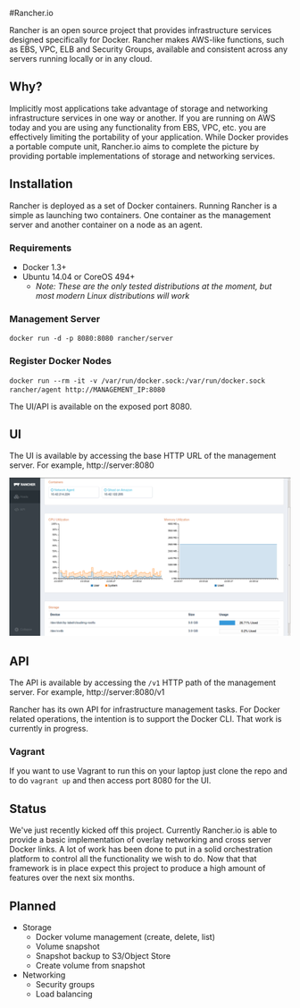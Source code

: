 #Rancher.io

Rancher is an open source project that provides infrastructure services designed specifically for Docker. Rancher makes AWS-like functions, such as EBS, VPC, ELB and Security Groups, available and consistent across any servers running locally or in any cloud.

## Why?

Implicitly most applications take advantage of storage and networking infrastructure services in one way or another.  If you are running on AWS today and you are using any functionality from EBS, VPC, etc. you are effectively limiting the portability of your application.  While Docker provides a portable compute unit, Rancher.io aims to complete the picture by providing portable implementations of storage and networking services.

## Installation

Rancher is deployed as a set of Docker containers.  Running Rancher is a simple as launching two containers.  One container as the management server and another container on a node as an agent.

### Requirements

* Docker 1.3+
* Ubuntu 14.04 or CoreOS 494+
    * *Note: These are the only tested distributions at the moment, but most modern Linux distributions will work*

### Management Server

    docker run -d -p 8080:8080 rancher/server

### Register Docker Nodes

    docker run --rm -it -v /var/run/docker.sock:/var/run/docker.sock rancher/agent http://MANAGEMENT_IP:8080

The UI/API is available on the exposed port 8080.

## UI

The UI is available by accessing the base HTTP URL of the management server.  For example, http://server:8080

![UI](docs/host.png)

## API

The API is available by accessing the `/v1` HTTP path of the management server.  For example, http://server:8080/v1

Rancher has its own API for infrastructure management tasks.  For Docker related operations, the intention is to support the Docker CLI.  That work is currently in progress.

### Vagrant

If you want to use Vagrant to run this on your laptop just clone the repo and to do `vagrant up` and then access port 8080 for the UI.

## Status

We've just recently kicked off this project.  Currently Rancher.io is able to provide a basic implementation of overlay networking and cross server Docker links.  A lot of work has been done to put in a solid orchestration platform to control all the functionality we wish to do.  Now that that framework is in place expect this project to produce a high amount of features over the next six months.

## Planned

* Storage
    * Docker volume management (create, delete, list)
    * Volume snapshot
    * Snapshot backup to S3/Object Store
    * Create volume from snapshot
* Networking
    * Security groups
    * Load balancing

